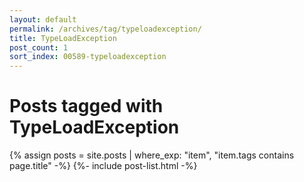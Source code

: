 ```yaml
---
layout: default
permalink: /archives/tag/typeloadexception/
title: TypeLoadException
post_count: 1
sort_index: 00589-typeloadexception
---
```

<h1 class="page-heading">Posts tagged with TypeLoadException</h1>
{% assign posts = site.posts | where_exp: "item", "item.tags contains page.title" -%}
{%- include post-list.html -%}
